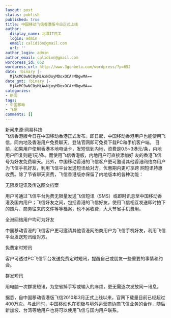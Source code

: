 ```yaml
---
layout: post
status: publish
published: true
title: 中国移动飞信香港版今日正式上线
author:
  display_name: 北漂IT民工
  login: admin
  email: calidion@gmail.com
  url: ''
author_login: admin
author_email: calidion@gmail.com
wordpress_id: 652
wordpress_url: http://www.3gcnbeta.com/wordpress/?p=652
date: !binary |-
  MjAxMC0wNC0yMiAxNDoyMDoxOCArMDgwMA==
date_gmt: !binary |-
  MjAxMC0wNC0yMiAwNjoyMDoxOCArMDgwMA==
categories:
- 新闻
tags:
- 中国移动
- 飞信
comments: []
---
```

<p>新闻来源:网易科技<br />
飞信香港版今日在中国移动香港正式发布。即日起，中国移动香港用户也能使用飞信，同内地及香港用户免费聊天，登陆官网即可免费下载PC和手机客户端。 目前，如果用户使用香港本地电话卡，发短信到内地，资费是0.5~3港元&#47;条，内地用户回复则是1元&#47;条。而使用飞信香港版，内地用户可直接添加好 友的香港飞信号为好友免费聊天。此外，中国移动香港的飞信客户更可邀请其他香港网络商用户为飞信手机好友，利用飞信平台发送短讯给对方，优惠期内更可享跨 网短讯特惠收费。除了节省聊天资费，飞信香港版亦保留了内地版本的各种功能：</p>
<p>无限发短讯及传送图文档案</p>
<p>用户可通过飞信平台免费无限量发送飞信短讯（SMS）或即时讯息至中国移动香港及国内用户；飞信好友之间，包括香港的飞信好友，使用飞信相互发送即时拍下的照片、商务往来的文件等等档案，也不另收费，大大节省手机费用。</p>
<p>全港网络用户均可为好友</p>
<p>中国移动香港的飞信客户更可邀请其他香港网络商用户为飞信手机好友，利用飞信平台发送短讯给对方。</p>
<p>免费定时短讯</p>
<p>客户可透过PC飞信平台发送免费定时短讯，提醒自己或朋友一些重要的事情和约会。</p>
<p>群发短讯</p>
<p>用电脑一次群发短讯，为您省掉手写或输入的麻烦，更无需逐次发放同一讯息。</p>
<p>据悉，自中国移动香港版飞信2010年3月正式上线以来，官网下载量目前已经超过400万次。与此同时，中国移动也在积极与境外运营商协商飞信业务的合作，随后新加坡、台湾等地用户也将可以使用飞信与国内用户联系。</p>
